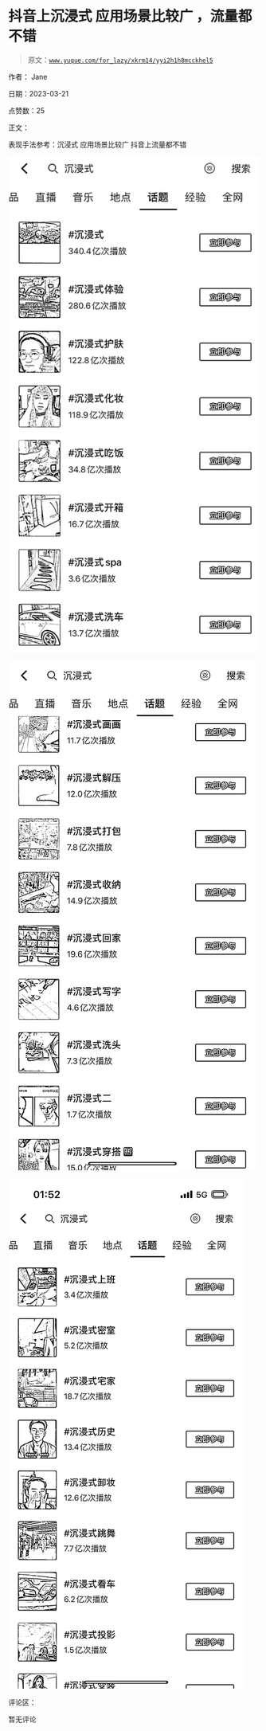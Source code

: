 # 抖音上沉浸式 应用场景比较广 ，流量都不错

> 原文：[`www.yuque.com/for_lazy/xkrm14/yyi2h1h8mcckhel5`](https://www.yuque.com/for_lazy/xkrm14/yyi2h1h8mcckhel5)

作者： Jane

日期：2023-03-21

点赞数：25

正文：

表现手法参考：沉浸式 应用场景比较广 抖音上流量都不错

![](img/d0aa337a39a46024221b22f0653e8da8.png)  

![](img/8fcaa4a074b091a51317eefd51d06177.png)

![](img/d62480885c9483291d87d4045a46c848.png)

评论区：

暂无评论



